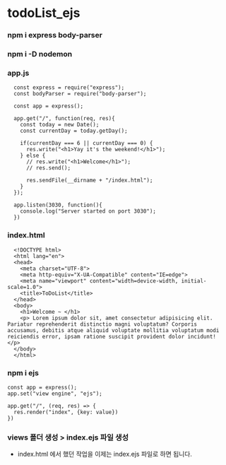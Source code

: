 # todoList_ejs

### npm i express body-parser
### npm i -D nodemon

### app.js
```
  const express = require("express");
  const bodyParser = require("body-parser");

  const app = express();

  app.get("/", function(req, res){
    const today = new Date();
    const currentDay = today.getDay();

    if(currentDay === 6 || currentDay === 0) {
      res.write("<h1>Yay it's the weekend!</h1>");
    } else {
      // res.write("<h1>Welcome</h1>");
      // res.send();

      res.sendFile(__dirname + "/index.html");
    }
  });

  app.listen(3030, function(){
    console.log("Server started on port 3030");
  })
```

### index.html
```
  <!DOCTYPE html>
  <html lang="en">
  <head>
    <meta charset="UTF-8">
    <meta http-equiv="X-UA-Compatible" content="IE=edge">
    <meta name="viewport" content="width=device-width, initial-scale=1.0">
    <title>ToDoList</title>
  </head>
  <body>
    <h1>Welcome ~ </h1>
    <p> Lorem ipsum dolor sit, amet consectetur adipisicing elit. Pariatur reprehenderit distinctio magni voluptatum? Corporis accusamus, debitis atque aliquid voluptate mollitia voluptatum modi reiciendis error, ipsam ratione suscipit provident dolor incidunt! </p>
  </body>
  </html>
```

### npm i ejs
```
const app = express();
app.set("view engine", "ejs");

app.get("/", (req, res) => {
  res.render("index", {key: value})
})
```

### views 폴더 생성 > index.ejs 파일 생성
- index.html 에서 했던 작업을 이제는 index.ejs 파일로 하면 됩니다. 